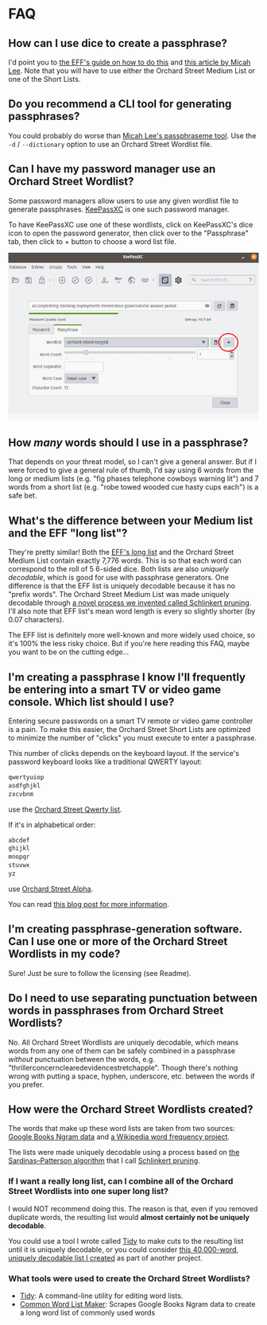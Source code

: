# FAQ 

## How can I use dice to create a passphrase?

I'd point you to [the EFF's guide on how to do this](https://www.eff.org/dice) and [this article by Micah Lee](https://theintercept.com/2015/03/26/passphrases-can-memorize-attackers-cant-guess/). Note that you will have to use either the Orchard Street Medium List or one of the Short Lists.

## Do you recommend a CLI tool for generating passphrases?

You could probably do worse than [Micah Lee's passphraseme tool](https://github.com/micahflee/passphraseme). Use the `-d` / `--dictionary` option to use an Orchard Street Wordlist file.

## Can I have my password manager use an Orchard Street Wordlist?

Some password managers allow users to use any given wordlist file to generate passphrases. [KeePassXC](https://keepassxc.org) is one such password manager.

To have KeePassXC use one of these wordlists, click on KeePassXC's dice icon to open the password generator, then click over to the "Passphrase" tab, then click to + button to choose a word list file. 

![Screenshot showing how to change the word list that KeePassXC uses](img/keepassxc-use.png)

## How _many_ words should I use in a passphrase?

That depends on your threat model, so I can't give a general answer. But if I were forced to give a general rule of thumb, I'd say using 6 words from the long or medium lists (e.g. "fig phases telephone cowboys warning lit") and 7 words from a short list (e.g. "robe towed wooded cue hasty cups each") is a safe bet.

## What's the difference between your Medium list and the EFF "long list"?

They're pretty similar! Both the [EFF's long list](https://www.eff.org/deeplinks/2016/07/new-wordlists-random-passphrases) and the Orchard Street Medium List contain exactly 7,776 words. This is so that each word can correspond to the roll of 5 6-sided dice. Both lists are also _uniquely decodable_, which is good for use with passphrase generators. One difference is that the EFF list is uniquely decodable because it has no "prefix words". The Orchard Street Medium List was made uniquely decodable through [a novel process we invented called Schlinkert pruning](https://sts10.github.io/2022/08/12/efficiently-pruning-until-uniquely-decodable.html). I'll also note that EFF list's mean word length is every so slightly shorter (by 0.07 characters).

The EFF list is definitely more well-known and more widely used choice, so it's 100% the less risky choice. But if you're here reading this FAQ, maybe you want to be on the cutting edge...

## I'm creating a passphrase I know I'll frequently be entering into a smart TV or video game console. Which list should I use?

Entering secure passwords on a smart TV remote or video game controller is a pain. To make this easier, the Orchard Street Short Lists are optimized to minimize the number of "clicks" you must execute to enter a passphrase. 

This number of clicks depends on the keyboard layout. If the service's password keyboard looks like a traditional QWERTY layout:

```txt
qwertyuiop
asdfghjkl
zxcvbnm
```

use the [Orchard Street Qwerty list](lists/orchard-street-qwerty.txt). 

If it's in alphabetical order:

```txt
abcdef
ghijkl
mnopqr
stuvwx
yz
```

use [Orchard Street Alpha](lists/orchard-street-alpha.txt).

You can read [this blog post for more information](https://sts10.github.io/2022/10/24/a-good-netflix-password.html).

## I'm creating passphrase-generation software. Can I use one or more of the Orchard Street Wordlists in my code?

Sure! Just be sure to follow the licensing (see Readme).

## Do I need to use separating punctuation between words in passphrases from Orchard Street Wordlists?

No. All Orchard Street Wordlists are uniquely decodable, which means words from any one of them can be safely combined in a passphrase _without_ punctuation between the words, e.g. "thrillerconcernclearedevidencestretchapple". Though there's nothing wrong with putting a space, hyphen, underscore, etc. between the words if you prefer.

## How were the Orchard Street Wordlists created?

The words that make up these word lists are taken from two sources: [Google Books Ngram data](https://storage.googleapis.com/books/ngrams/books/datasetsv3.html) and [a Wikipedia word frequency project](https://github.com/IlyaSemenov/wikipedia-word-frequency/).

The lists were made uniquely decodable using a process based on [the Sardinas–Patterson algorithm](https://en.wikipedia.org/wiki/Sardinas%E2%80%93Patterson_algorithm) that I call [Schlinkert pruning](https://sts10.github.io/2022/08/12/efficiently-pruning-until-uniquely-decodable.html). 

### If I want a really long list, can I combine all of the Orchard Street Wordlists into one super long list?

I would NOT recommend doing this. The reason is that, even if you removed duplicate words, the resulting list would **almost certainly not be uniquely decodable**. 

You could use a tool I wrote called [Tidy](https://github.com/sts10/tidy) to make cuts to the resulting list until it is uniquely decodable, or you could consider [this 40,000-word, uniquely decodable list I created](https://github.com/sts10/generated-wordlists/blob/main/lists/experimental/ud2.txt) as part of another project.

### What tools were used to create the Orchard Street Wordlists?

- [Tidy](https://github.com/sts10/tidy): A command-line utility for editing word lists. 
- [Common Word List Maker](https://github.com/sts10/common_word_list_maker): Scrapes Google Books Ngram data to create a long word list of commonly used words
